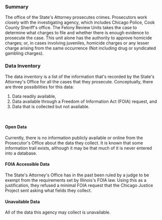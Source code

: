 ### Summary

The office of the State's Attorney prosecutes crimes. Prosecutors work closely with the investigating agency, which includes Chicago Police, Cook County Sheriff's office. The Felony Review Units takes the case to determine what charges to file and whether there is enough evidence to prosecute the case. This unit alone has the authority to approve homicide charges; or, in cases involving juveniles, homicide charges or any lesser charge arising from the same occurrence (Not including drug or syndicated gambling charges).  

### Data Inventory 

The data inventory is a list of the information that's recorded by the State's Attorney's Office for all the cases that they prosecute. Conceptually, there are three possibilities for this data:
<ol>
  <li>Data readily available,</li>
  <li>Data available through a Freedom of Information Act (FOIA) request, and</li>
  <li>Data that is collected but not available.</li>
</ol>
<br>

#### Open Data

Currently, there is no information publicly available or online from the Prosecutor's Office about the data they collect. It is known that some information trail exists, although it may be that much of it is never entered into a database.

#### FOIA Accessible Data

The State's Attorney's Office has in the past been ruled by a judge to be exempt from the requirements set by Illinois's FOIA law. Using this as a justification, they refused a minimal FOIA request that the Chicago Justice Project sent asking what fields they collect.

#### Unavailable Data

All of the data this agency may collect is unavailable.

<br><br>
